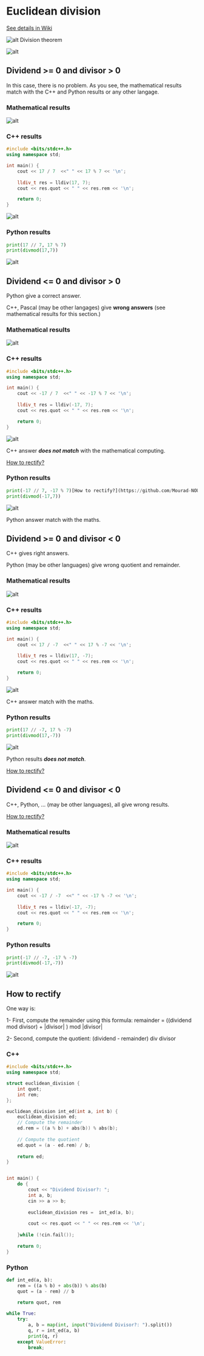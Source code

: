 
# Euclidean division

[See details in Wiki](https://en.wikipedia.org/wiki/Euclidean_division)

![alt Division theorem](https://github.com/Mourad-NOUAILI/data-structures-turorial/blob/main/euclidean%20division/Screenshot%20from%202020-12-01%2018-04-16.png)

![alt](https://github.com/Mourad-NOUAILI/data-structures-turorial/blob/main/euclidean%20division/Screenshot%20from%202020-12-01%2018-07-27.png)

## Dividend >= 0 and divisor > 0
In this case, there is no problem. As you see, the mathematical results match with the C++ and Python results or any other langage.
### Mathematical results
![alt](https://github.com/Mourad-NOUAILI/data-structures-turorial/blob/main/euclidean%20division/Screenshot%20from%202020-12-01%2018-30-50.png)

### C++ results
```cpp
#include <bits/stdc++.h>
using namespace std;

int main() {
    cout << 17 / 7  <<" " << 17 % 7 << '\n';
    
    lldiv_t res = lldiv(17, 7);
    cout << res.quot << " " << res.rem << '\n';

    return 0;
}
```
![alt](https://github.com/Mourad-NOUAILI/data-structures-turorial/blob/main/euclidean%20division/Screenshot%20from%202020-12-01%2018-27-51.png)

### Python results
```python
print(17 // 7, 17 % 7)
print(divmod(17,7))
```
![alt](https://github.com/Mourad-NOUAILI/data-structures-turorial/blob/main/euclidean%20division/Screenshot%20from%202020-12-01%2018-34-00.png)

## Dividend <= 0 and divisor > 0
Python give a correct answer.

C++, Pascal (may be other langages) give **wrong answers** (see mathematical results for this section.)

### Mathematical results
![alt](https://github.com/Mourad-NOUAILI/data-structures-turorial/blob/main/euclidean%20division/Screenshot%20from%202020-12-01%2018-43-52.png)

### C++ results
```cpp
#include <bits/stdc++.h>
using namespace std;

int main() {
    cout << -17 / 7  <<" " << -17 % 7 << '\n';
    
    lldiv_t res = lldiv(-17, 7);
    cout << res.quot << " " << res.rem << '\n';

    return 0;
}
```
![alt](https://github.com/Mourad-NOUAILI/data-structures-turorial/blob/main/euclidean%20division/Screenshot%20from%202020-12-01%2018-46-50.png)

C++ answer ***does not match*** with the mathematical computing.

[How to rectify?](https://github.com/Mourad-NOUAILI/data-structures-turorial/blob/main/euclidean%20division/README.md#how-to-rectify)

### Python results
```python
print(-17 // 7, -17 % 7)[How to rectify?](https://github.com/Mourad-NOUAILI/data-structures-turorial/blob/main/euclidean%20division/README.md#how-to-rectify)
print(divmod(-17,7))
```
![alt](https://github.com/Mourad-NOUAILI/data-structures-turorial/blob/main/euclidean%20division/Screenshot%20from%202020-12-01%2018-49-18.png)

Python answer match with the maths.

## Dividend >= 0 and divisor < 0
C++ gives right answers.

Python (may be other languages) give wrong quotient and remainder.

### Mathematical results
![alt](https://github.com/Mourad-NOUAILI/data-structures-turorial/blob/main/euclidean%20division/Screenshot%20from%202020-12-01%2019-00-04.png)

### C++ results
```cpp
#include <bits/stdc++.h>
using namespace std;

int main() {
    cout << 17 / -7  <<" " << 17 % -7 << '\n';
    
    lldiv_t res = lldiv(17, -7);
    cout << res.quot << " " << res.rem << '\n';

    return 0;
}
```
![alt](https://github.com/Mourad-NOUAILI/data-structures-turorial/blob/main/euclidean%20division/Screenshot%20from%202020-12-01%2019-07-03.png)

C++ answer match with the maths.

### Python results
```python
print(17 // -7, 17 % -7)
print(divmod(17,-7))
```
![alt](https://github.com/Mourad-NOUAILI/data-structures-turorial/blob/main/euclidean%20division/Screenshot%20from%202020-12-01%2019-07-14.png)

Python results ***does not match***.

[How to rectify?](https://github.com/Mourad-NOUAILI/data-structures-turorial/blob/main/euclidean%20division/README.md#how-to-rectify)

## Dividend <= 0 and divisor < 0

C++, Python, ... (may be other languages), all give wrong results.

[How to rectify?](https://github.com/Mourad-NOUAILI/data-structures-turorial/blob/main/euclidean%20division/README.md#how-to-rectify)

### Mathematical results
![alt](https://github.com/Mourad-NOUAILI/data-structures-turorial/blob/main/euclidean%20division/Screenshot%20from%202020-12-02%2021-06-07.png)

### C++ results
```cpp
#include <bits/stdc++.h>
using namespace std;

int main() {
    cout << -17 / -7  <<" " << -17 % -7 << '\n';
    
    lldiv_t res = lldiv(-17, -7);
    cout << res.quot << " " << res.rem << '\n';

    return 0;
}
```

### Python results
```python
print(-17 // -7, -17 % -7)
print(divmod(-17,-7))
```
![alt](https://github.com/Mourad-NOUAILI/data-structures-turorial/blob/main/euclidean%20division/Screenshot%20from%202020-12-02%2021-12-59.png)

## How to rectify
One way is:

1- First, compute the remainder using this formula: remainder = ((dividend mod divisor) + |divisor| ) mod |divisor|

2- Second, compute the quotient: (dividend - remainder) div divisor

### C++
```cpp
#include <bits/stdc++.h>
using namespace std;

struct euclidean_division {
    int quot;
    int rem;
};

euclidean_division int_ed(int a, int b) {
    euclidean_division ed;
    // Compute the remainder
    ed.rem = ((a % b) + abs(b)) % abs(b);
        
    // Compute the quotient
    ed.quot = (a - ed.rem) / b;
    
    return ed;
}


int main() {
    do {
        cout << "Dividend Divisor?: ";
        int a, b;
        cin >> a >> b;
        
        euclidean_division res =  int_ed(a, b);
        
        cout << res.quot << " " << res.rem << '\n';
        
    }while (!cin.fail());
    
    return 0;
}

```
### Python
```python
def int_ed(a, b):
    rem = ((a % b) + abs(b)) % abs(b)
    quot = (a - rem) // b
    
    return quot, rem

while True:
    try:
        a, b = map(int, input("Dividend Divisor?: ").split())
        q, r = int_ed(a, b)
        print(q, r)
    except ValueError:
        break;
```
